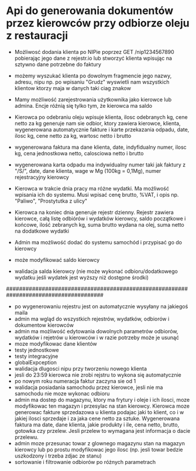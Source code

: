 # Api do generowania dokumentów przez kierowców przy odbiorze oleju z restauracji

- Możliwosć dodania klienta po NIPie poprzez GET /nip1234567890 pobierając jego dane z rejestr.io
lub stworzyć klienta wpisując na sztywno dane potrzebne do faktury

- możemy wyszukać klienta po dowolnym fragmencie jego nazwy, adresu, nipu np. po wpisaniu "Grudz" 
wyswietli nam wszystkich klientow ktorzy maja w danych taki ciag znakow

- Mamy możliwość zarejestrowania użytkownika jako kierowce lub admina. Encje róźnią się tylko tym, że 
kierowca ma saldo

- Kierowca po odebraniu oleju wpisuje klienta, ilosc odebranych kg, cene netto za kg
generuje nam sie odbior, ktory zawiera kierowce, klienta, wygenerowana automatycznie fakture
i karte przekazania odpadu, date, ilosc kg, cene netto za kg, wartosc netto i brutto
- wygenerowana faktura ma dane klienta, date, indyfidualny numer, ilosc kg, cena jednostkowa netto,
calosciowa netto i brutto
- wygenerowana karta odpadu ma indywidualny numer taki jak faktury z "/S/", date, dane klienta, wage w Mg
  (100kg = 0,1Mg), numer rejestracyjny kierowcy
- Kierowca w trakcie dnia pracy ma różne wydatki. Ma możliwość wpisania ich do systemu.
Musi wpisać cenę brutto, %VAT, i opis np. "Paliwo", "Prostytutka z ulicy"
- Kierowca na koniec dnia generuje rejestr dzienny. Rejestr zawiera kierowce, całą listę odbiórów i wydatków
kierowcy, saldo początkowe i końcowe, ilość zebranych kg, suma brutto wydana na olej, suma netto na 
dodatkowe wydatki

- Admin ma możliwość dodać do systemu samochód i przypisać go do kierowcy
- może modyfikować saldo kierowcy 

- walidacja salda kierowcy (nie może wykonać odbioru/dodatkowego wydatku jeśli wydatek jest wyższy
  niż dostępne środki)

######################################################################################

- po wygenerowaniu rejestru jest on automatycznie wysyłany na jakiegoś maila
- admin ma wgląd do wszystkich rejestrów, wydatków, odbiorów i dokumentow kierowców 
- admin ma możliwość edytowania dowolnych parametrów odbiorów, wydatków i rejetrów 
u kierowców i w razie potrzeby może je usunąć
- moze modyfikowac dane klientów
- testy jednostkowe
- testy integracyjne
- globalExpception 
- walidacja dlugosci nipu przy tworzeniu nowego klienta
- jesli do 23:59 kierowca nie zrobi rejstru to wykona się automatycznie 
- po nowym roku numeracja faktur zaczyna sie od 1
- walidacja posiadania samochodu przez kierowce, jesli nie ma samochodu nie moze wykonac odbioru
- admin ma dostep do magazynu, ktory ma frytury i oleje i ich ilosci, moze modyfikowac ten magazyn i przesylac na stan 
kierowcy. Kierowca moze generowac fakture sprzedazowa u klienta podajac jaki to klient, co i w jakiej ilosci sprzedaje 
i za jaka cene netto za sztuke. Wygenerowana faktura ma date, dane klienta, jakie produkty i ile, cena netto, brutto,
gotowka czy przelew. Jesli przelew to wymagana jest informacja o dacie przelewu.
- admin moze przesunac towar z glownego magazynu stan na magazyn kierowcy lub po prostu modyfikowac jego ilosc
  (np. jesli towar bedzie uszkodzony i trzeba zdjac ze stanu) 
- sortowanie i filtrowanie odbiorów po różnych parametrach